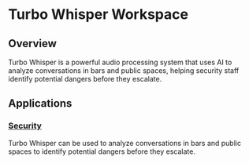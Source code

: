 # Turbo Whisper Workspace

## Overview

Turbo Whisper is a powerful audio processing system that uses AI to analyze conversations in bars and public spaces, helping security staff identify potential dangers before they escalate.

## Applications

### [Security](applications/Security.md)

Turbo Whisper can be used to analyze conversations in bars and public spaces to identify potential dangers before they escalate.

### 
